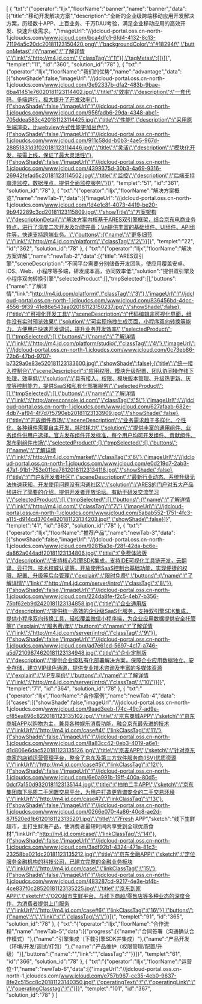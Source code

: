 [
	{
		"txt":"{\"operator\":\"lljx\",\"floorName\":\"banner\",\"name\":\"banner\",\"data\":[{\"title\":\"移动开发解决方案\",\"description\":\"全新的企业级跨端移动应用开发解决方案，历经数十APP、上百业务、千万DAU考验，满足企业移动应用的高效开发、快速升级需求。\",\"imageUrl\":\"//jdcloud-portal.oss.cn-north-1.jcloudcs.com/www.jcloud.com/bca4dfc1-6fd4-4132-8c13-71194a5c20dc20181123150420.png\",\"backgroundColor\":\"#18294f\",\"buttonMetas\":[{\"name\":\"了解详情\",\"link\":\"http://m4.jd.com\",\"classTag\":\"1\"}],\"tagMetas\":[]}]}",
		"templet":"11",
		"id":"360",
		"solution_id":"78"
	},
	{
		"txt":"{\"operator\":\"lljx\",\"floorName\":\"我们的优势\",\"name\":\"advantage\",\"data\":[{\"showShade\":false,\"imageUrl\":\"//jdcloud-portal.oss.cn-north-1.jcloudcs.com/www.jcloud.com/3e92337b-dfa2-483b-9bae-6ba41451e76020181123114402.jpg\",\"title\":\"效率\",\"description\":\"一套代码，多端运行，极大提升了开发效率\"},{\"showShade\":false,\"imageUrl\":\"//jdcloud-portal.oss.cn-north-1.jcloudcs.com/www.jcloud.com/956fadb6-29da-4348-abc1-705ddea583c420181123114425.jpg\",\"title\":\"性能\",\"description\":\"采用原生端渲染，比webview方式性能更加出色\"},{\"showShade\":false,\"imageUrl\":\"//jdcloud-portal.oss.cn-north-1.jcloudcs.com/www.jcloud.com/911c58dd-b0b3-4ae5-967d-28851831d3f020181123114446.jpg\",\"title\":\"灵活\",\"description\":\"模块化开发，按需上线，保证了最大灵活性\"},{\"showShade\":false,\"imageUrl\":\"//jdcloud-portal.oss.cn-north-1.jcloudcs.com/www.jcloud.com/4399375d-30b3-4a69-9316-26942fefad5c20181123114502.jpg\",\"title\":\"监控\",\"description\":\"后端支持崩溃监控，数据埋点，提供全面监控服务\"}]}",
		"templet":"51",
		"id":"361",
		"solution_id":"78"
	},
	{
		"txt":"{\"operator\":\"lljx\",\"floorName\":\"解决方案概览\",\"name\":\"newTab-1\",\"data\":[{\"imageUrl\":\"//jdcloud-portal.oss.cn-north-1.jcloudcs.com/www.jcloud.com/1d4e1c8f-4073-4419-be20-9b942289c3cd20181123115809.jpg\",\"showTitle\":\"方案架构\",\"descriptionDetail\":\"解决方案内核基于ARES双引擎框架，结合京东电商业务特点，进行了深度二次开发及功能完善；\\n提供丰富的基础组件、UI组件、API组件等，快速支持跨端业务。\",\"buttons\":{\"name\":\"更多细节\",\"link\":\"http://m4.jd.com/platform\",\"classTag\":\"2\"}}]}",
		"templet":"22",
		"id":"362",
		"solution_id":"78"
	},
	{
		"txt":"{\"operator\":\"lljx\",\"floorName\":\"解决方案详解\",\"name\":\"newTab-2\",\"data\":[{\"title\":\"ARES双引擎\",\"sceneDescription\":\"不同平台需要分别储备开发团队，使应用覆盖安卓、iOS、Web、小程序等多端，研发成本高，协同效率低\",\"solution\":\"提供双引擎及小程序双向转换引擎\",\"selectedProduct\":[],\"tmpSelected\":[],\"buttons\":{\"name\":\"了解详情\",\"link\":\"http://m4.jd.com/platform\",\"classTag\":\"3\"},\"imageUrl\":\"//jdcloud-portal.oss.cn-north-1.jcloudcs.com/www.jcloud.com/836456bd-4dcc-4556-9f39-41e86e543aa020181123150237.jpg\",\"showShade\":false},{\"title\":\"可视化开发工具\",\"sceneDescription\":\"代码编辑非可视化界面，组件没有实时预览效果\",\"solution\":\"可实现拖拽生成页面，小程序双向转换等能力，方便用户快速开发调试，提升业务开发效率\",\"selectedProduct\":[],\"tmpSelected\":[],\"buttons\":{\"name\":\"了解详情\",\"link\":\"http://m4.jd.com/platform/studio\",\"classTag\":\"4\"},\"imageUrl\":\"//jdcloud-portal.oss.cn-north-1.jcloudcs.com/www.jcloud.com/0c73eb86-72b6-47bd-9707-b7329a0e83e520181123133600.jpg\",\"showShade\":false},{\"title\":\"统一接入控制台\",\"sceneDescription\":\"应用权限、模块升级配置、团队协同操作线下处理，效率低\",\"solution\":\"具有接入、权限、模块版本管理、升级热更新、灰度等控制能力，提供SaaS和私有化部署服务\",\"selectedProduct\":[],\"tmpSelected\":[],\"buttons\":{\"name\":\"了解详情\",\"link\":\"http://aresconsole.jd.com\",\"classTag\":\"5\"},\"imageUrl\":\"//jdcloud-portal.oss.cn-north-1.jcloudcs.com/www.jcloud.com/627afaab-682e-4db7-af94-4f7d7f5790eb20181123133909.jpg\",\"showShade\":false},{\"title\":\"开放组件市场\",\"sceneDescription\":\"业务需求趋于多样化、个性化，各种组件需要自主开发，耗时耗力\",\"solution\":\"提供丰富的通用组件、业务组件供用户选择。官方发布组件开发标准，每个用户均可开发组件、贡献组件、发布到组件市场\",\"selectedProduct\":[],\"tmpSelected\":[],\"buttons\":{\"name\":\"了解详情\",\"link\":\"http://m4.jd.com/market\",\"classTag\":\"6\"},\"imageUrl\":\"//jdcloud-portal.oss.cn-north-1.jcloudcs.com/www.jcloud.com/e0d219d7-2ab3-47af-91b1-753e011da78120181123134118.jpg\",\"showShade\":false},{\"title\":\"门户&开发者社区\",\"sceneDescription\":\"最新行业动态、系统升级无法快速获知，开发使用问题没有沟通社区\",\"solution\":\"ARES的门户对五大产品线进行了简要的介绍，提供开发者开放论坛。有助于研发交流学习\",\"selectedProduct\":[],\"tmpSelected\":[],\"buttons\":{\"name\":\"了解详情\",\"link\":\"http://m4.jd.com\",\"classTag\":\"7\"},\"imageUrl\":\"//jdcloud-portal.oss.cn-north-1.jcloudcs.com/www.jcloud.com/5abab552-1751-4fc3-a115-d914cd3704e820181123134203.jpg\",\"showShade\":false}]}",
		"templet":"41",
		"id":"363",
		"solution_id":"78"
	},
	{
		"txt":"{\"operator\":\"lljx\",\"floorName\":\"推荐产品\",\"name\":\"newTab-3\",\"data\":[{\"showShade\":false,\"imageUrl\":\"//jdcloud-portal.oss.cn-north-1.jcloudcs.com/www.jcloud.com/92815a3e-f28f-42da-bc6e-da862a044adf20181123134806.jpg\",\"title\":\"免费体验版\",\"description\":\"支持核心引擎SDK集成，支持IDE可视化工具链开发，云翻译，云打包，技术权威认证等，开放使用SaaS控制台基础功能，实现便捷的权限、配置、升级等后台管理\",\"explain\":\"限时免费\",\"buttons\":{\"name\":\"了解详情\",\"link\":\"http://m4.jd.com/server/intro\",\"classTag\":\"8\"}},{\"showShade\":false,\"imageUrl\":\"//jdcloud-portal.oss.cn-north-1.jcloudcs.com/www.jcloud.com/224da8fe-f2c5-4eb7-b356-75bf62eb9d2420181123134858.jpg\",\"title\":\"企业通用版\",\"description\":\"提供统一高效的企业级SaaS化服务，支持双引擎SDK集成，提供小程序双向转换工具，轻松覆盖微信小程序端，为企业应用数据提供安全托管等\",\"explain\":\"服务费/年\",\"buttons\":{\"name\":\"了解详情\",\"link\":\"http://m4.jd.com/server/intro\",\"classTag\":\"9\"}},{\"showShade\":false,\"imageUrl\":\"//jdcloud-portal.oss.cn-north-1.jcloudcs.com/www.jcloud.com/ad7e61cd-5697-4c17-a746-a5d72109874620181123134948.jpg\",\"title\":\"企业定制版\",\"description\":\"提供企业级私有化部署解决方案，保障企业应用数据独立、安全存储，建立VIP绿色通道，提供专业技术咨询及丰富的多媒体资源\",\"explain\":\"VIP专享价\",\"buttons\":{\"name\":\"了解详情\",\"link\":\"http://m4.jd.com/server/intro\",\"classTag\":\"10\"}}]}",
		"templet":"71",
		"id":"364",
		"solution_id":"78"
	},
	{
		"txt":"{\"operator\":\"lljx\",\"floorName\":\"合作案例\",\"name\":\"newTab-4\",\"data\":[{\"cases\":[{\"showShade\":false,\"imageUrl\":\"//jdcloud-portal.oss.cn-north-1.jcloudcs.com/www.jcloud.com/9aad3eeb-f74c-49c7-ad9e-cf85ea896c8220181123135102.jpg\",\"title\":\"京东商城APP\",\"sketch\":\"京东商城APP以购物为主，兼具各种娱乐消费功能，融合京东最先进的技术\",\"linkUrl\":\"http://m4.jd.com/case#4\",\"linkClassTag\":\"11\"},{\"showShade\":false,\"imageUrl\":\"//jdcloud-portal.oss.cn-north-1.jcloudcs.com/www.jcloud.com/8a83cc42-0eb3-4019-a6e1-d1d806e6dac520181123135126.jpg\",\"title\":\"京麦APP\",\"sketch\":\"针对京东商家的店铺运营管理平台，整合了京东及第三方软件服务商(ISV)优质资源\",\"linkUrl\":\"http://m4.jd.com/case#5\",\"linkClassTag\":\"12\"},{\"showShade\":false,\"imageUrl\":\"//jdcloud-portal.oss.cn-north-1.jcloudcs.com/www.jcloud.com/6e0a991b-19ff-400a-80d5-0dcf7a150d9320181123135144.jpg\",\"title\":\"拍拍二手APP\",\"sketch\":\"京东集团旗下品质二手闲置交易平台，为用户打造更靠谱安全的二手交易环境\",\"linkUrl\":\"http://m4.jd.com/case#7\",\"linkClassTag\":\"13\"},{\"showShade\":false,\"imageUrl\":\"//jdcloud-portal.oss.cn-north-1.jcloudcs.com/www.jcloud.com/0266e070-4a86-40c8-ae2d-87f520ed1b6120181123135201.jpg\",\"title\":\"7Fresh APP\",\"sketch\":\"线下生鲜超市，主打生鲜海产品，使消费者最短时间内享受到全球优质食材\",\"linkUrl\":\"http://m4.jd.com/case\",\"linkClassTag\":\"14\"},{\"showShade\":false,\"imageUrl\":\"//jdcloud-portal.oss.cn-north-1.jcloudcs.com/www.jcloud.com/3adf92b1-4324-471a-81c3-23258ba021dc20181123135212.jpg\",\"title\":\"京东金融APP\",\"sketch\":\"定位服务金融机构的科技公司，已建立完整的金融业务板块\",\"linkUrl\":\"http://m4.jd.com/case\",\"linkClassTag\":\"15\"},{\"showShade\":false,\"imageUrl\":\"//jdcloud-portal.oss.cn-north-1.jcloudcs.com/www.jcloud.com/483287cd-9217-4e3e-bf4b-4ce837f0c28520181123135225.jpg\",\"title\":\"京东到家APP\",\"sketch\":\"O2O超市生鲜平台，与线下商超/零售店等多种业态的深度合作，为消费者提供上门服务\",\"linkUrl\":\"http://m4.jd.com/case#6\",\"linkClassTag\":\"16\"}],\"buttons\":{\"name\":\"\",\"link\":\"\",\"classTag\":\"\"}}]}",
		"templet":"91",
		"id":"365",
		"solution_id":"78"
	},
	{
		"txt":"{\"operator\":\"lljx\",\"floorName\":\"合作流程\",\"name\":\"newTab-5\",\"data\":[{\"progress\":[{\"name\":\"合同签署（沟通确认合作模式）\"},{\"name\":\"引擎集成（下载引擎SDK并集成）\"},{\"name\":\"产品开发（环境/开发/调试/打包）\"},{\"name\":\"产品维护（权限管理/配置/升级）\"}],\"buttons\":{\"name\":\"\",\"link\":\"\",\"classTag\":\"\"}}]}",
		"templet":"61",
		"id":"366",
		"solution_id":"78"
	},
	{
		"txt":"{\"operator\":\"lljx\",\"floorName\":\"运营位-1\",\"name\":\"newTab-6\",\"data\":[{\"imageUrl\":\"//jdcloud-portal.oss.cn-north-1.jcloudcs.com/www.jcloud.com/e757b967-cc35-4eb0-9637-8fe2c515cc8c20181123140350.jpg\",\"operatingText\":\"\",\"operatingLink\":\"\",\"operatingClasstag\":\"\"}]}",
		"templet":"101",
		"id":"367",
		"solution_id":"78"
	}
]